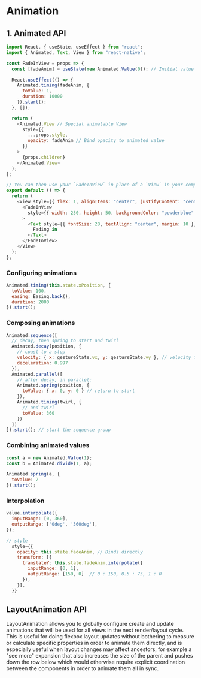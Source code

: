 # Animation

## 1. Animated API

```js
import React, { useState, useEffect } from "react";
import { Animated, Text, View } from "react-native";

const FadeInView = props => {
  const [fadeAnim] = useState(new Animated.Value(0)); // Initial value for opacity: 0

  React.useEffect(() => {
    Animated.timing(fadeAnim, {
      toValue: 1,
      duration: 10000
    }).start();
  }, []);

  return (
    <Animated.View // Special animatable View
      style={{
        ...props.style,
        opacity: fadeAnim // Bind opacity to animated value
      }}
    >
      {props.children}
    </Animated.View>
  );
};

// You can then use your `FadeInView` in place of a `View` in your components:
export default () => {
  return (
    <View style={{ flex: 1, alignItems: "center", justifyContent: "center" }}>
      <FadeInView
        style={{ width: 250, height: 50, backgroundColor: "powderblue" }}
      >
        <Text style={{ fontSize: 28, textAlign: "center", margin: 10 }}>
          Fading in
        </Text>
      </FadeInView>
    </View>
  );
};
```

### Configuring animations

```js
Animated.timing(this.state.xPosition, {
  toValue: 100,
  easing: Easing.back(),
  duration: 2000
}).start();
```

### Composing animations

```js
Animated.sequence([
  // decay, then spring to start and twirl
  Animated.decay(position, {
    // coast to a stop
    velocity: { x: gestureState.vx, y: gestureState.vy }, // velocity from gesture release
    deceleration: 0.997
  }),
  Animated.parallel([
    // after decay, in parallel:
    Animated.spring(position, {
      toValue: { x: 0, y: 0 } // return to start
    }),
    Animated.timing(twirl, {
      // and twirl
      toValue: 360
    })
  ])
]).start(); // start the sequence group
```

### Combining animated values

```js
const a = new Animated.Value(1);
const b = Animated.divide(1, a);

Animated.spring(a, {
  toValue: 2
}).start();
```

### Interpolation

```js
value.interpolate({
  inputRange: [0, 360],
  outputRange: ['0deg', '360deg'],
});

// style
  style={{
    opacity: this.state.fadeAnim, // Binds directly
    transform: [{
      translateY: this.state.fadeAnim.interpolate({
        inputRange: [0, 1],
        outputRange: [150, 0]  // 0 : 150, 0.5 : 75, 1 : 0
      }),
    }],
  }}
```

## LayoutAnimation API

LayoutAnimation allows you to globally configure create and update animations that will be used for all views in the next render/layout cycle. This is useful for doing flexbox layout updates without bothering to measure or calculate specific properties in order to animate them directly, and is especially useful when layout changes may affect ancestors, for example a "see more" expansion that also increases the size of the parent and pushes down the row below which would otherwise require explicit coordination between the components in order to animate them all in sync.
